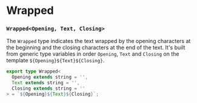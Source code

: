 # Wrapped

### `Wrapped<Opening, Text, Closing>`

The `Wrapped` type indicates the text wrapped by the opening characters at the beginning and the closing characters at the end of the text. It's built from generic type variables in order `Opening`, `Text` and `Closing` on the template `${Opening}${Text}${Closing}`.

```typescript
export type Wrapped<
  Opening extends string = '',
  Text extends string = '',
  Closing extends string = ''
> = `${Opening}${Text}${Closing}`;
```
